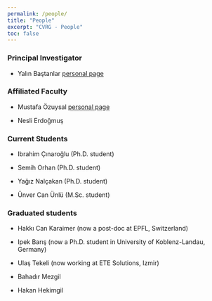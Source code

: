 ```yaml
---
permalink: /people/
title: "People"
excerpt: "CVRG - People"
toc: false
---
```


### Principal Investigator

* Yalın Baştanlar [personal page](http://www.iyte.edu.tr/~yalinbastanlar)


### Affiliated Faculty

* Mustafa Özuysal [personal page](http://www.iyte.edu.tr/~mustafaozuysal)

* Nesli Erdoğmuş


### Current Students

* Ibrahim Çınaroğlu (Ph.D. student)

* Semih Orhan (Ph.D. student)

* Yağız Nalçakan (Ph.D. student)

* Ünver Can Ünlü  (M.Sc. student)


### Graduated students

* Hakkı Can Karaimer (now a post-doc at EPFL, Switzerland)

* Ipek Barış (now a Ph.D. student in University of Koblenz-Landau, Germany)

* Ulaş Tekeli (now working at ETE Solutions, Izmir)

* Bahadır Mezgil

* Hakan Hekimgil
